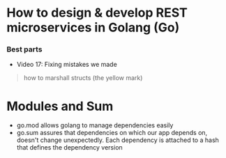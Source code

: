 # How to design & develop REST microservices in Golang (Go)

### Best parts

- Video 17: Fixing mistakes we made
> how to marshall structs (the yellow mark)

# Modules and Sum

- go.mod allows golang to manage dependencies easily
- go.sum assures that dependencies on which our app depends on, doesn't change unexpectedly. Each dependency is attached to a hash that defines the dependency version
